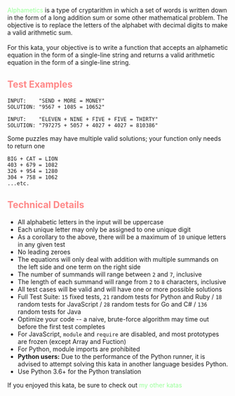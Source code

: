 <!--Alphametics Solver-->
<p><span style='color:#8df'><a href='https://en.wikipedia.org/wiki/Verbal_arithmetic' style='color:#9f9;text-decoration:none'>Alphametics</a></span> is a type of cryptarithm in which a set of words is written down in the form of a long addition sum or some other mathematical problem. The objective is to replace the letters of the alphabet with decimal digits to make a valid arithmetic sum.<br><br>
For this kata, your objective is to write a function that accepts an alphametic equation in the form of a single-line string and returns a valid arithmetic equation in the form of a single-line string.</p>

<h2 style='color:#f88'>Test Examples</h2>

```
INPUT:    "SEND + MORE = MONEY"
SOLUTION: "9567 + 1085 = 10652"

INPUT:    "ELEVEN + NINE + FIVE + FIVE = THIRTY"
SOLUTION: "797275 + 5057 + 4027 + 4027 = 810386"
```

<p>Some puzzles may have multiple valid solutions; your function only needs to return one</p>

```
BIG + CAT = LION
403 + 679 = 1082
326 + 954 = 1280
304 + 758 = 1062
...etc.

```

<h2 style='color:#f88'>Technical Details</h2>
<ul>
	<li>All alphabetic letters in the input will be uppercase</li>
	<li>Each unique letter may only be assigned to one unique digit</li>
	<li>As a corollary to the above, there will be a maximum of <code>10</code> unique letters in any given test</li>
	<li>No leading zeroes</li>
	<li>The equations will only deal with addition with multiple summands on the left side and one term on the right side</li>
	<li>The number of summands will range between <code>2</code> and <code>7</code>, inclusive</li>
	<li>The length of each summand will range from <code>2</code> to <code>8</code> characters, inclusive</li>
	<li>All test cases will be valid and will have one or more possible solutions</li>
	<li>Full Test Suite: <code>15</code> fixed tests, <code>21</code> random tests for Python and Ruby / <code>18</code> random tests for JavaScript / <code>28</code> random tests for Go and C# / <code>136</code> random tests for Java</li>
	<li>Optimize your code -- a naive, brute-force algorithm may time out before the first test completes</li>
  <li>For JavaScript, <code>module</code> and <code>require</code> are disabled, and most prototypes are frozen (except Array and Fuction)</li>
  <li>For Python, module imports are prohibited</li>
  <li><b>Python users:</b> Due to the performance of the Python runner, it is advised to attempt solving this kata in another language besides Python.</li>
	<li>Use Python 3.6+ for the Python translation</li>
</ul>

<p>If you enjoyed this kata, be sure to check out <a href='https://www.codewars.com/users/docgunthrop/authored' style='color:#9f9;text-decoration:none'>my other katas</a></p>
